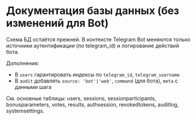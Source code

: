 # Документация базы данных (без изменений для Bot)

Схема БД остаётся прежней. В контексте Telegram Bot меняются только источники аутентификации (по telegram_id) и логирование действий бота.

Дополнения:
- В `users` гарантировать индексы по `telegram_id`, `telegram_username`
- В `audit` добавлять `source: 'bot'|'web'`, `command` (для бота), `meta` с данными шага

См. основные таблицы: users, sessions, sessionparticipants, bonusparameters, votes, results, authsession, revokedtokens, auditlog, systemsettings.
